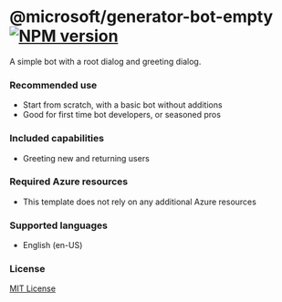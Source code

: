 # @microsoft/generator-bot-empty [![NPM version](https://badge.fury.io/js/%40microsoft%2Fgenerator-bot-empty.svg)](https://www.npmjs.com/package/@microsoft/generator-bot-empty)

A simple bot with a root dialog and greeting dialog.

### Recommended use

- Start from scratch, with a basic bot without additions
- Good for first time bot developers, or seasoned pros

### Included capabilities

- Greeting new and returning users

### Required Azure resources

- This template does not rely on any additional Azure resources

### Supported languages

- English (en-US)

### License

[MIT License](https://github.com/microsoft/botframework-components/blob/main/LICENSE)
